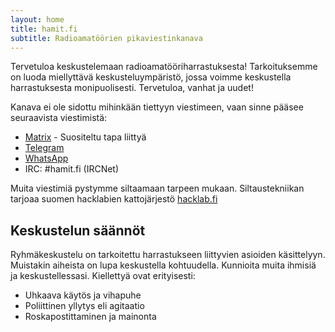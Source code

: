 ```yaml
---
layout: home
title: hamit.fi
subtitle: Radioamatöörien pikaviestinkanava
---
```

Tervetuloa keskustelemaan radioamatööriharrastuksesta! Tarkoituksemme on luoda miellyttävä keskusteluympäristö, jossa voimme keskustella harrastuksesta monipuolisesti. Tervetuloa, vanhat ja uudet!

Kanava ei ole sidottu mihinkään tiettyyn viestimeen, vaan sinne pääsee seuraavista viestimistä:

* [Matrix](https://matrix.to/#/#hamit:hacklab.fi?via=hacklab.fi&via=matrix.org) - Suositeltu tapa liittyä
* [Telegram](https://t.me/joinchat/WnDCZpW80L4yNjU8)
* [WhatsApp](https://chat.whatsapp.com/Hkv4CW905HNGbJBdbVbfY7)
* IRC: #hamit.fi (IRCNet)

Muita viestimiä pystymme siltaamaan tarpeen mukaan. Siltaustekniikan tarjoaa suomen hacklabien kattojärjestö [hacklab.fi](https://hacklab.fi/)

## Keskustelun säännöt

Ryhmäkeskustelu on tarkoitettu harrastukseen liittyvien asioiden käsittelyyn. Muistakin aiheista on lupa keskustella kohtuudella. Kunnioita muita ihmisiä ja keskustellessasi. Kiellettyä ovat erityisesti:

* Uhkaava käytös ja vihapuhe
* Poliittinen yllytys eli agitaatio
* Roskapostittaminen ja mainonta
